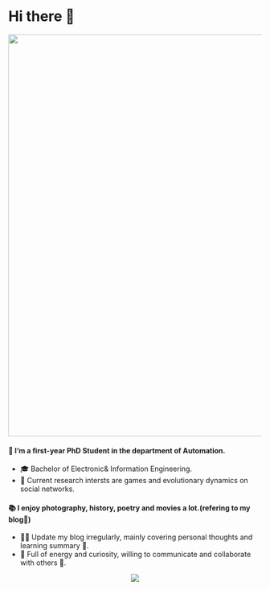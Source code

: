 # Hi there 👋

<div align=center><img width="800" src="https://github.com/huhong12345/huhong12345/blob/main/page.png"/></div>




#### 🧐 I’m a first-year PhD Student in the department of Automation.
- 🎓 Bachelor of Electronic& Information Engineering.
- 🌱 Current research intersts are games and evolutionary dynamics on social networks.
#### 📚 I enjoy photography, history, poetry and movies a lot.(refering to my blog🤪)
- ✍🏻 Update my blog irregularly, mainly covering personal thoughts and learning summary 📝.
- 🚀 Full of energy and curiosity, willing to communicate and collaborate with others 👯.


                                                        

<div align=center><img src="https://github-readme-stats.vercel.app/api?username=huhong12345"/></div>

<!--**Mayandev/Mayandev** is a ✨ _special_ ✨ repository because its `README.md` (this file) appears on your GitHub profile.
;![image](https://github.com/huhong12345/huhong12345/blob/main/page.png)
Here are some ideas to get you started:

####     * 🧐 I’m a first-year PhD Student in the department of Automation.
####     * 🎓 Bachelor of Electronic& Information Engineering.
####     🌱 Current research intersts are games and evolutionary dynamics on social networks.
####     📚 Enjoy photography, history, poetry and movies a lot.(refering to my blog🤪)
####     ✍🏻 Update my blog irregularly, mainly covering personal thoughts and learning summary 📝.
####     🚀 Full of energy and curiosity, looking forward to collaborate and communicate with others👯. 

#### 🧐 I’m a first-year PhD Student in the department of Automation.
    - 🎓 Bachelor of Electronic& Information Engineering.
    - 🌱 Current research intersts are games and evolutionary dynamics on social networks.
#### 📚 I enjoy photography, history, poetry and movies a lot.(refering to my blog🤪)
    - ✍🏻 Update my blog irregularly, mainly covering personal thoughts and learning summary 📝.
    - 🚀 Full of energy and curiosity, willing to communicate and collaborate with others 👯.


- 🔭 I’m currently working on ...
- 🌱 I’m currently learning ...
- 👯 I’m looking to collaborate on ...
- 🤔 I’m looking for help with ...
- 💬 Ask me about ...
- 📫 How to reach me: ...
- 😄 Pronouns: ...
- ⚡ Fun fact: ...
![](https://github-readme-stats.vercel.app/api?username=huhong12345)
-->



